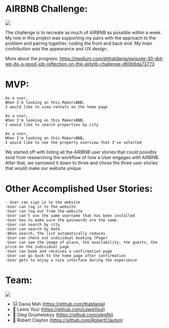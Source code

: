 AIRBNB Challenge: 
===============

![](readmeimages/1.jpg)

The challenge is to recreate as much of AIRBNB as possible within a week. 
My role in this project was supporting my pairs with the approach to the problem and pairing together, coding the front and back end. My main contribution was the appearance and UX design.

More about the progress: https://medium.com/@thatdania/episode-30-did-we-do-a-good-job-reflection-on-the-airbnb-challenge-d60b9da73773

MVP:  
======

```
As a user,
When I'm looking on this MakersBNB,
I would like to view rentals on the home page

As a user,
When I'm looking on this MakersBNB,
I would like to search properties by city

As a user,
When I'm looking on this MakersBNB,
I would like to see the property overview that I've selected

```
We started off with listing all the AIRBNB user stories that could possibly exist from researching the workflow of how a User engages with AIRBNB. After that, we narrowed it down to three and chose the three user stories that would make our website unique

Other Accomplished User Stories:
====================

```
- User can sign in to the website 
-User can log in to the website
-User can log out from the website
-User can’t use the same username that has been installed
-User has to make sure the passwords are the same.
-User can search by city
-User can search by date
-When search, the list automatically reduces
-User can check out individual booking (Page)
-User can see the image of place, the availability, the guests, the price on the individual page 
-User can book and receives a confirmation page
-User can go back to the home page after confirmation 
-User gets to enjoy a nice interface during the experience 
```


Team:
=======

![](readmeimages/2.jpg)

- 🐱 Dania Mah (https://github.com/thatdania)
- 🐸 Lewis Youl (https://github.com/LewisYoul)
- 🐻 Oleg Grushetskyy (https://github.com/olegfkl)
- 🐯 Robert Clayton (https://github.com/RobertClayton)
